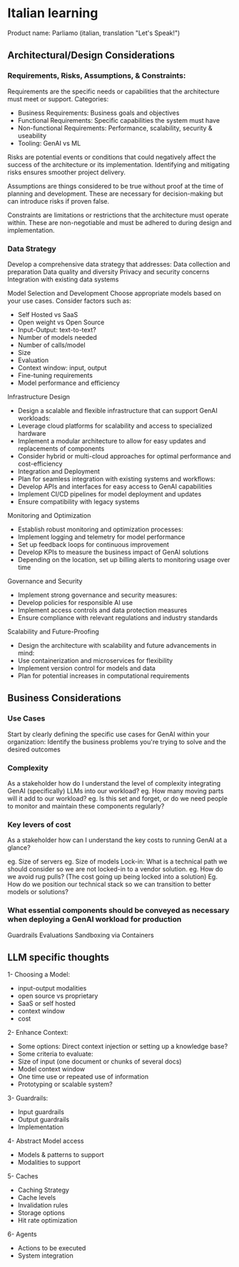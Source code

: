 # Italian learning 

Product name: Parliamo (italian, translation "Let's Speak!")

## Architectural/Design Considerations

### Requirements, Risks, Assumptions, & Constraints:

Requirements are the specific needs or capabilities that the architecture must meet or support.
Categories:
- Business Requirements: Business goals and objectives
- Functional Requirements: Specific capabilities the system must have
- Non-functional Requirements: Performance, scalability, security & useability
- Tooling: GenAI vs ML

Risks are potential events or conditions that could negatively affect the success of the architecture or its implementation. Identifying and mitigating risks ensures smoother project delivery.

Assumptions are things considered to be true without proof at the time of planning and development. These are necessary for decision-making but can introduce risks if proven false.

Constraints are limitations or restrictions that the architecture must operate within. These are non-negotiable and must be adhered to during design and implementation.

### Data Strategy

Develop a comprehensive data strategy that addresses:
Data collection and preparation
Data quality and diversity
Privacy and security concerns
Integration with existing data systems

Model Selection and Development
Choose appropriate models based on your use cases. Consider factors such as:
- Self Hosted vs SaaS
- Open weight vs Open Source
- Input-Output: text-to-text?
- Number of models needed
- Number of calls/model
- Size
- Evaluation
- Context window: input, output
- Fine-tuning requirements
- Model performance and efficiency

Infrastructure Design
- Design a scalable and flexible infrastructure that can support GenAI workloads:
- Leverage cloud platforms for scalability and access to specialized hardware
- Implement a modular architecture to allow for easy updates and replacements of components
- Consider hybrid or multi-cloud approaches for optimal performance and cost-efficiency
- Integration and Deployment
- Plan for seamless integration with existing systems and workflows:
- Develop APIs and interfaces for easy access to GenAI capabilities
- Implement CI/CD pipelines for model deployment and updates
- Ensure compatibility with legacy systems

Monitoring and Optimization
- Establish robust monitoring and optimization processes:
- Implement logging and telemetry for model performance
- Set up feedback loops for continuous improvement
- Develop KPIs to measure the business impact of GenAI solutions
- Depending on the location, set up billing alerts to monitoring usage over time

Governance and Security
- Implement strong governance and security measures:
- Develop policies for responsible AI use
- Implement access controls and data protection measures
- Ensure compliance with relevant regulations and industry standards

Scalability and Future-Proofing
- Design the architecture with scalability and future advancements in mind:
- Use containerization and microservices for flexibility
- Implement version control for models and data
- Plan for potential increases in computational requirements

## Business Considerations

### Use Cases
Start by clearly defining the specific use cases for GenAI within your organization:
Identify the business problems you're trying to solve and the desired outcomes

### Complexity 

As a stakeholder how do I understand the level of complexity integrating GenAI (specifically) LLMs into our workload?
eg. How many moving parts will it add to our workload?
eg. Is this set and forget, or do we need people to monitor and maintain these components regularly?

### Key levers of cost

As a stakeholder how can I understand the key costs to running GenAI at a glance?

eg. Size of servers
eg. Size of models
Lock-in: What is a technical path we should consider so we are not locked-in to a vendor solution.
eg. How do we avoid rug pulls? (The cost going up being locked into a solution)
Eg. How do we position our technical stack so we can transition to better models or solutions?

### What essential components should be conveyed as necessary when deploying a GenAI workload for production
Guardrails
Evaluations
Sandboxing via Containers

## LLM specific thoughts

1- Choosing a Model:
- input-output modalities
- open source vs proprietary
- SaaS or self hosted
- context window
- cost

2- Enhance Context:
- Some options: Direct context injection or setting up a knowledge base?
- Some criteria to evaluate:
- Size of input (one document or chunks of several docs)
- Model context window
- One time use or repeated use of information
- Prototyping or scalable system?

3- Guardrails:
- Input guardrails
- Output guardrails
- Implementation

4- Abstract Model access
- Models & patterns to support
- Modalities to support

5- Caches
- Caching Strategy
- Cache levels
- Invalidation rules
- Storage options
- Hit rate optimization

6- Agents
- Actions to be executed
- System integration
